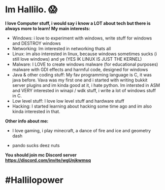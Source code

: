# Im Hallilo. 😱
**I love Computer stuff, i would say i know a LOT about tech but there is always more to learn! My main interests:**

- Windows:
  i love to experiment with windows, write stuff for windows and DESTROY windows
- Networking:
  Im interested in networking thats all
- Linux:
  im also interested in linux, because windows sometimes sucks (i still love windows) and ye (YES IK LINUX IS JUST THE KERNEL)
- Malware:
  I LOVE to create windows malware (for educational purposes) malware with GDI effects and harmful code, designed for windows
- Java & other coding stuff:
  My fav programming language is C, it was java before. Vava was my first one and i started with writing bukkit server plugins and im kinda good at it, i hate python.
  Im intersted in ASM and VERY interested in winapi / wdk stuff, i write a lot of windows stuff in C.
- Low level stuff:
  I love low level stuff and hardware stuff
- Hacking:
  I started learning about hacking some time ago and im also kinda interested in that.


**Other info about me:**
- I love gaming, i play minecraft, a dance of fire and ice and geometry dash

- pando sucks deez nuts

**You should join mc Discord server https://discord.com/invite/wgUnjkwmsq**


# #Hallilopower


<!---
Hallilogod/Hallilogod is a ✨ special ✨ repository because its `README.md` (this file) appears on your GitHub profile.
You can click the Preview link to take a look at your changes.
--->
